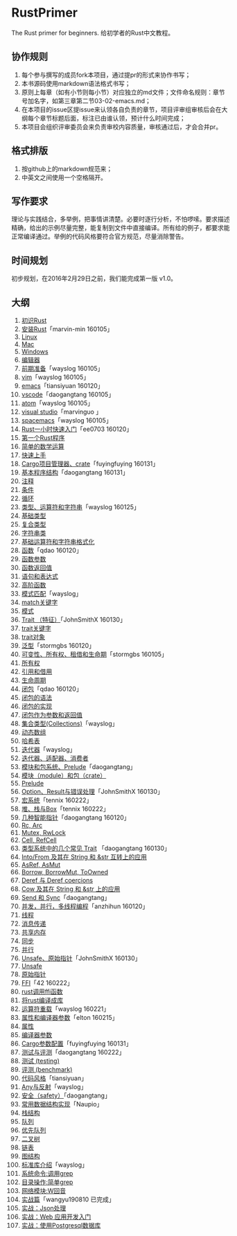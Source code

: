 # RustPrimer
The Rust primer for beginners.
给初学者的Rust中文教程。

## 协作规则

1. 每个参与撰写的成员fork本项目，通过提pr的形式来协作书写；
2. 本书源码使用markdown语法格式书写；
3. 原则上每章（如有小节则每小节）对应独立的md文件；文件命名规则：章节号加名字，如第三章第二节03-02-emacs.md；
4. 在本项目的issue区提issue来认领各自负责的章节，项目评审组审核后会在大纲每个章节标题后面，标注已由谁认领，预计什么时间完成；
5. 本项目会组织评审委员会来负责审校内容质量，审核通过后，才会合并pr。

## 格式排版

1. 按github上的markdown规范来；
2. 中英文之间使用一个空格隔开。

## 写作要求

理论与实践结合，多举例，把事情讲清楚。必要时逐行分析，不怕啰嗦。要求描述精确，给出的示例尽量完整，能复制到文件中直接编译。所有给的例子，都要求能正常编译通过。举例的代码风格要符合官方规范，尽量消除警告。

## 时间规划

初步规划，在2016年2月29日之前，我们能完成第一版 v1.0。


## 大纲

1. [初识Rust](./01-1st-glance/README.md)
2. [安装Rust](./02-install/02-00-preface.md)「marvin-min 160105」
  1. [Linux](./02-install/02-01-install_rust_on_linux.md)
  2. [Mac](./02-install/02-02-install_rust_on_mac_os.md)
  3. [Windows](./02-install/02-03-install_rust_on_windows.md)
3. [编辑器](./03-editors/03-00-preface.md)
  1. [前期准备](./03-editors/03-01-before.md)「wayslog 160105」
  1. [vim](./03-editors/03-02-vim.md)「wayslog 160105」
  2. [emacs](./03-editors/03-03-emacs.md)「tiansiyuan 160120」
  3. [vscode](./03-editors/03-04-emacs.md)「daogangtang 160105」
  4. [atom](./03-editors/03-05-atom.md)「wayslog 160105」
  6. [visual studio](./03-editors/03-07-visualstudio.md)「marvinguo 」
  9. [spacemacs](./03-editors/03-10-spacemacs.md)「wayslog 160105」
4. [Rust一小时快速入门](./04-quickstart/04-00-intro.md)「ee0703 160120」
  1. [第一个Rust程序](./04-quickstart/04-01-hello-world.md)
  2. [简单的数学运算](./04-quickstart/04-02-basic-math.md)
  3. [快速上手](./04-quickstart/04-03-cheet-sheet.md)
5. [Cargo项目管理器、crate](./05-cargo-projects-manager/05-cargo-projects-manager.md)「fuyingfuying 160131」
6. [基本程序结构](./06-flow/06-00-preface.md)「daogangtang 160131」
  1. [注释](./06-flow/06-01-comment.md)
  2. [条件](./06-flow/06-02-condition.md)
  3. [循环](./06-flow/06-03-repeatition.md)
7. [类型、运算符和字符串](07-type/07-00-preface.md)「wayslog 160125」
  1. [基础类型](07-type/07-01-types.md)
  2. [复合类型](07-type/07-02-compound-types.md)
  2. [字符串类](07-type/07-03-strings.md)
  4. [基础运算符和字符串格式化](07-type/07-04-operator-and-format.md)
8. [函数](./08-function/08-00-overview.md)「qdao 160120」
  1. [函数参数](./08-function/08-01-arguement.md)
  2. [函数返回值](./08-function/08-02-return_value.md)
  3. [语句和表达式](08-function/08-03-statement_expression.md)
  4. [高阶函数](08-function/08-04-high_order_function.md)
9. [模式匹配](09-match/09-00-overview.md)「wayslog」
  1. [match关键字](09-match/09-01-match.md)
  2. [模式](09-match/09-02-pattern.md)
10. [Trait （特征）](10-trait/10-00-overview.md)「JohnSmithX 160130」
  1. [trait关键字](10-trait/10-01-trait.md)
  2. [trait对象](10-trait/10-02-trait-object.md)
11. [泛型](11-generics/11-01-generics.md)「stormgbs 160120」
12. [可变性、所有权、租借和生命期](12-ownership-system/12-00-ownership_system.md)「stormgbs 160105」
  1. [所有权](12-ownership-system/12-01-ownership.md)
  2. [引用和借用](12-ownership-system/12-02-borrowing_references.md)
  3. [生命周期](12-ownership-system/12-03-lifetimes.md)
13. [闭包](13-closure/13-00-overview.md)「qdao 160120」
  1. [闭包的语法](13-closure/13-01-syntax.md)
  2. [闭包的实现](13-closure/13-02-implementation.md)
  3. [闭包作为参数和返回值](13-closure/13-03-as_argument_return_value.md)
14. [集合类型(Collections)](14-collections/14-00-overview.md)「wayslog」
  1. [动态数组](14-collections/14-01-vec.md)
  2. [哈希表](14-collections/14-02-hashmap.md)
15. [迭代器](15-iterator/15-00-overview.md)「wayslog」
  1. [迭代器、适配器、消费者](15-iterator/15-01-iterator.md)
16. [模块和包系统、Prelude](16-modules/16-00-preface.md)「daogangtang」
  1. [模块（module）和包（crate）](16-modules/16-01-module.md)
  2. [Prelude](16-modules/16-02-prelude.md)
17. [Option、Result与错误处理](17-error-handling/17-01-option-result.md)「JohnSmithX 160130」
18. [宏系统](18-macro/18-01-macro.md)「tennix 160222」
19. [堆、栈与Box](./19-heap-stack/heap-stack.md)「tennix 160222」
20. [几种智能指针](./20-rcarc/20-00-preface.md)「daogangtang 160120」
  1. [Rc, Arc](./20-rcarc/20-01-rcarc.md)
  2. [Mutex, RwLock](./20-rcarc/20-02-mutex.md)
  3. [Cell, RefCell](./20-rcarc/20-03-cell.md)
21. [类型系统中的几个常见 Trait](./21-intoborrow/21-00-preface.md) 「daogangtang 160130」
  1. [Into/From 及其在 String 和 &str 互转上的应用](./21-intoborrow/21-01-into.md)
  2. [AsRef, AsMut](./21-intoborrow/21-02-asref.md)
  3. [Borrow, BorrowMut, ToOwned](./21-intoborrow/21-03-borrow.md)
  4. [Deref 与 Deref coercions](./21-intoborrow/21-04-deref.md)
  5. [Cow 及其在 String 和 &str 上的应用](./21-intoborrow/21-05-cow.md)
22. [Send 和 Sync](./22-marker/21-01-sendsync.md)「daogangtang」
23. [并发，并行，多线程编程](./23-concurrency-parallel-threads/23-00-preface.md)「anzhihun 160120」
  1. [线程](./23-concurrency-parallel-threads/24-01-thread.md)
  2. [消息传递](./23-concurrency-parallel-threads/24-02-message-passing.md)
  3. [共享内存](./23-concurrency-parallel-threads/24-03-share-memory.md)
  4. [同步](./23-concurrency-parallel-threads/24-04-synchronize.md)
  5. [并行](./23-concurrency-parallel-threads/24-05-parallel.md)
24. [Unsafe、原始指针](24-unsafety-rawpointer/24-00-preface.md)「JohnSmithX 160130」
  1. [Unsafe](24-unsafety-rawpointer/24-01-unsafety.md)
  2. [原始指针](24-unsafety-rawpointer/24-02-raw-pointer.md)
25. [FFI](25-ffi/25-00-preface.md)「42 160222」
  1. [rust调用ffi函数](25-ffi/25-01-calling-ffi-functions.md)
  2. [将rust编译成库](25-ffi/25-02-compiling-rust-to-lib.md)
26. [运算符重载](26-operator-overload/26-01-operator.md)「wayslog 160221」
27. [属性和编译器参数](27-attr-and-compiler-args/27-00-preface.md)「elton 160215」
  1. [属性](27-attr-and-compiler-args/27-01-attributes.md)
  2. [编译器参数](27-attr-and-compiler-args/27-02-rustc-options.md)
28. [Cargo参数配置](28-cargo-detailed-cfg/28-01-cargo-detailed-cfg.md)「fuyingfuying 160131」
29. [测试与评测](29-testing/29-00-preface.md)「daogangtang 160222」
  1. [测试 (testing)](29-testing/29-01-threearchtest.md)
  2. [评测 (benchmark)](29-testing/29-02-bench.md)
30. [代码风格](30-coding-style/30-01-style.md)「tiansiyuan」
31. [Any与反射](31-any/31-01-any.md)「wayslog」
32. [安全（safety）](32-safety/32-01-safety.md)「daogangtang」
33. [常用数据结构实现](33-data-struct/33-00-preface.md)「Naupio」
  1. [栈结构](33-data-struct/33-01-stack.md)
  2. [队列](33-data-struct/33-02-queue.md)
  3. [优先队列](33-data-struct/33-03-priority_queue.md)
  4. [二叉树](33-data-struct/33-04-binary_tree.md)
  5. [链表](33-data-struct/33-05-linked_list.md)
  6. [图结构](33-data-struct/33-06-graph.md)
34. [标准库介绍](34-std/34-00-overview.md)「wayslog」
  1. [系统命令:调用grep](34-std/34-01-process.md)
  2. [目录操作:简单grep](34-std/34-02-fs-and-path.md)
  3. [网络模块:W回音](34-std/34-03-net.md)
35. [实战篇](35-action/35-00-preface.md)「wangyu190810 已完成」
  1. [实战：Json处理](35-action/json_data/readme.md)
  2. [实战：Web 应用开发入门](35-action/mysite/readme.md)
  3. [实战：使用Postgresql数据库](35-action/db/readme.md)
